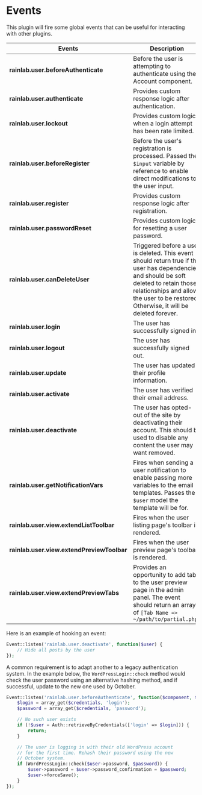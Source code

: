 # Events

This plugin will fire some global events that can be useful for interacting with other plugins.

Events | Description
------ | ---------------
**rainlab.user.beforeAuthenticate** | Before the user is attempting to authenticate using the Account component.
**rainlab.user.authenticate** | Provides custom response logic after authentication.
**rainlab.user.lockout** | Provides custom logic when a login attempt has been rate limited.
**rainlab.user.beforeRegister** | Before the user's registration is processed. Passed the `$input` variable by reference to enable direct modifications to the user input.
**rainlab.user.register** | Provides custom response logic after registration.
**rainlab.user.passwordReset** | Provides custom logic for resetting a user password.
**rainlab.user.canDeleteUser** | Triggered before a user is deleted. This event should return true if the user has dependencies and should be soft deleted to retain those relationships and allow the user to be restored. Otherwise, it will be deleted forever.
**rainlab.user.login** | The user has successfully signed in.
**rainlab.user.logout** | The user has successfully signed out.
**rainlab.user.update** | The user has updated their profile information.
**rainlab.user.activate** | The user has verified their email address.
**rainlab.user.deactivate** | The user has opted-out of the site by deactivating their account. This should be used to disable any content the user may want removed.
**rainlab.user.getNotificationVars** | Fires when sending a user notification to enable passing more variables to the email templates. Passes the `$user` model the template will be for.
**rainlab.user.view.extendListToolbar** | Fires when the user listing page's toolbar is rendered.
**rainlab.user.view.extendPreviewToolbar** | Fires when the user preview page's toolbar is rendered.
**rainlab.user.view.extendPreviewTabs** | Provides an opportunity to add tabs to the user preview page in the admin panel. The event should return an array of `[Tab Name => ~/path/to/partial.php]`

Here is an example of hooking an event:

```php
Event::listen('rainlab.user.deactivate', function($user) {
    // Hide all posts by the user
});
```

A common requirement is to adapt another to a legacy authentication system. In the example below, the `WordPressLogin::check` method would check the user password using an alternative hashing method, and if successful, update to the new one used by October.

```php
Event::listen('rainlab.user.beforeAuthenticate', function($component, $credentials) {
    $login = array_get($credentials, 'login');
    $password = array_get($credentials, 'password');

    // No such user exists
    if (!$user = Auth::retrieveByCredentials(['login' => $login])) {
        return;
    }

    // The user is logging in with their old WordPress account
    // for the first time. Rehash their password using the new
    // October system.
    if (WordPressLogin::check($user->password, $password)) {
        $user->password = $user->password_confirmation = $password;
        $user->forceSave();
    }
});
```
